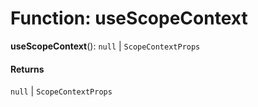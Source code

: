 # Function: useScopeContext

**useScopeContext**(): `null` | `ScopeContextProps`

#### Returns

`null` | `ScopeContextProps`
